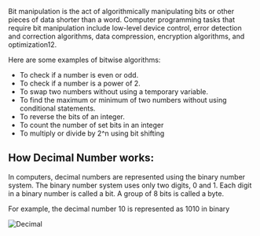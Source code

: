 Bit manipulation is the act of algorithmically manipulating bits or other pieces of data shorter than a word. Computer programming tasks that require bit manipulation include low-level device control, error detection and correction algorithms, data compression, encryption algorithms, and optimization12.

Here are some examples of bitwise algorithms:

+ To check if a number is even or odd.
+ To check if a number is a power of 2.
+ To swap two numbers without using a temporary variable.
+ To find the maximum or minimum of two numbers without using conditional statements.
+ To reverse the bits of an integer.
+ To count the number of set bits in an integer
+ To multiply or divide by 2^n using bit shifting

## How Decimal Number works:

In computers, decimal numbers are represented using the binary number system. The binary number system uses only two digits, 0 and 1. Each digit in a binary number is called a bit. A group of 8 bits is called a byte.

For example, the decimal number 10 is represented as 1010 in binary


![Decimal](https://github.com/ArsalanAhsan/Data_Structure-Notes/assets/49119148/2da0acc5-0024-416a-baf1-a2d1fd155a2e)

